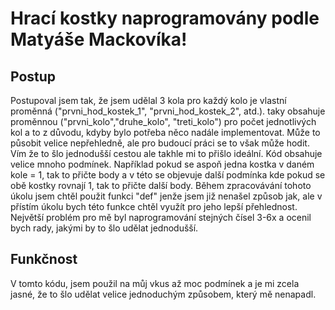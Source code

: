 # Hrací kostky naprogramovány podle Matyáše Mackovíka!

## Postup
Postupoval jsem tak, že jsem udělal 3 kola 
pro každý kolo je vlastní proměnná ("prvni_hod_kostek_1", "prvni_hod_kostek_2", atd.).
taky obsahuje proměnnou ("prvni_kolo","druhe_kolo", "treti_kolo") pro počet jednotlivých kol a to z důvodu, kdyby bylo potřeba něco nadále implementovat. Může to působit velice nepřehledně, ale pro budoucí práci se to však může hodit. Vím že to šlo jednodušší cestou ale takhle mi to přišlo ideální. Kód obsahuje velice mnoho podmínek. Například pokud se aspoň jedna kostka v daném kole = 1, tak to přičte body a v této se objevuje další podmínka kde pokud se obě kostky rovnají 1, tak to přičte další body. Během zpracovávání tohoto úkolu jsem chtěl použit funkci "def" jenže jsem již nenašel způsob jak, ale v přístím úkolu bych této funkce chtěl využít pro jeho lepší přehlednost. 
Největší problém pro mě byl naprogramování stejných čísel 3-6x a ocenil bych rady, jakými by to šlo udělat jednodušší.

## Funkčnost
V tomto kódu, jsem použil na můj vkus až moc podmínek a je mi zcela jasné, že to šlo udělat velice jednoduchým způsobem, který mě nenapadl.